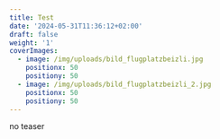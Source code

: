 ```yaml
---
title: Test
date: '2024-05-31T11:36:12+02:00'
draft: false
weight: '1'
coverImages:
  - image: /img/uploads/bild_flugplatzbeizli.jpg
    positionx: 50
    positiony: 50
  - image: /img/uploads/bild_flugplatzbeizli_2.jpg
    positionx: 50
    positiony: 50
---
```

no teaser
